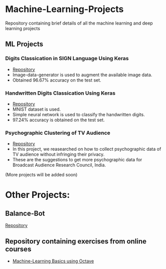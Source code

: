 # Machine-Learning-Projects
Repository containing brief details of all the machine learning and deep learning projects

## ML Projects
### Digits Classication in SIGN Language Using Keras
- [Repository](https://github.com/RajShah-1/Classifying-Digits-in-SIGN-Language)  
- Image-data-generator is used to augment the available image data.
- Obtained 96.67% accuracy on the test set.

### Handwritten Digits Classication Using Keras
- [Repository](https://github.com/RajShah-1/Handwritten-Digits-Classification)  
- MNIST dataset is used.
- Simple neural network is used to classify the handwritten digits.
- 97.24% accuracy is obtained on the test set.

### Psychographic Clustering of TV Audience
- [Repository](https://github.com/RajShah-1/Psychographic-Clustering-of-TV-Audience)  
- In this project, we reasearched on how to collect psychographic data of TV audience without infringing their privacy.
- These are the suggestions to get more psychographic data for Broadcast Audience Research Council, India.


(More projects will be added soon)

# Other Projects:
## Balance-Bot
[Repository](https://github.com/RajShah-1/Balance-Bot)

## Repository containing exercises from online courses
- [Machine-Learning Basics using Octave](https://github.com/RajShah-1/Machine-Learning)

